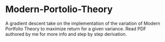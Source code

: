 # Modern-Portolio-Theory
A gradient descent take on the implementation of the variation of Modern Portfolio Theory to maximize return for a given variance.
Read PDF authored by me for more info and step by step derivation.
